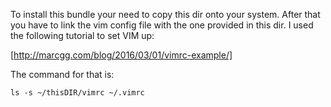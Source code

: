To install this bundle your need to copy this dir onto your system. After that you have to link the vim config file with the one provided in this dir.
I used the following tutorial to set VIM up:

[http://marcgg.com/blog/2016/03/01/vimrc-example/]

The command for that is:
```
ls -s ~/thisDIR/vimrc ~/.vimrc
```
